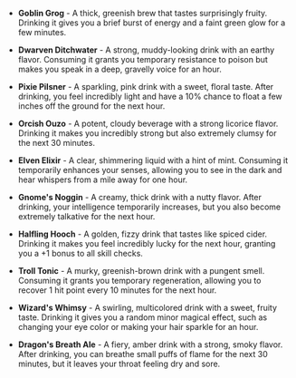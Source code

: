- **Goblin Grog** - A thick, greenish brew that tastes surprisingly fruity. Drinking it gives you a brief burst of energy and a faint green glow for a few minutes.
    
- **Dwarven Ditchwater** - A strong, muddy-looking drink with an earthy flavor. Consuming it grants you temporary resistance to poison but makes you speak in a deep, gravelly voice for an hour.
    
- **Pixie Pilsner** - A sparkling, pink drink with a sweet, floral taste. After drinking, you feel incredibly light and have a 10% chance to float a few inches off the ground for the next hour.
    
- **Orcish Ouzo** - A potent, cloudy beverage with a strong licorice flavor. Drinking it makes you incredibly strong but also extremely clumsy for the next 30 minutes.
    
- **Elven Elixir** - A clear, shimmering liquid with a hint of mint. Consuming it temporarily enhances your senses, allowing you to see in the dark and hear whispers from a mile away for one hour.
    
- **Gnome's Noggin** - A creamy, thick drink with a nutty flavor. After drinking, your intelligence temporarily increases, but you also become extremely talkative for the next hour.
    
- **Halfling Hooch** - A golden, fizzy drink that tastes like spiced cider. Drinking it makes you feel incredibly lucky for the next hour, granting you a +1 bonus to all skill checks.
    
- **Troll Tonic** - A murky, greenish-brown drink with a pungent smell. Consuming it grants you temporary regeneration, allowing you to recover 1 hit point every 10 minutes for the next hour.
    
- **Wizard's Whimsy** - A swirling, multicolored drink with a sweet, fruity taste. Drinking it gives you a random minor magical effect, such as changing your eye color or making your hair sparkle for an hour.
    
- **Dragon's Breath Ale** - A fiery, amber drink with a strong, smoky flavor. After drinking, you can breathe small puffs of flame for the next 30 minutes, but it leaves your throat feeling dry and sore.